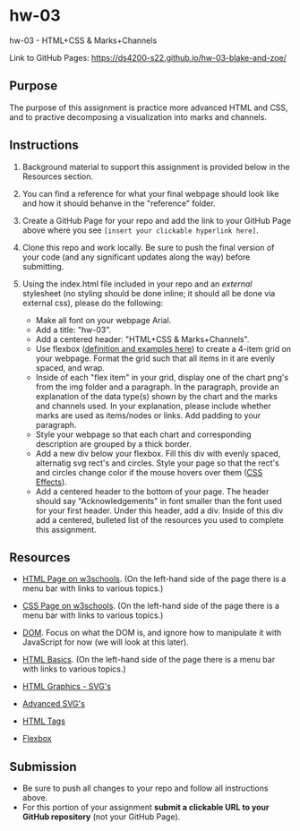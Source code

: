 # hw-03
hw-03 - HTML+CSS &amp; Marks+Channels

Link to GitHub Pages: https://ds4200-s22.github.io/hw-03-blake-and-zoe/

## Purpose

The purpose of this assignment is practice more advanced HTML and CSS, and to practive decomposing a visualization into marks and channels.  

## Instructions

1. Background material to support this assignment is provided below in the Resources section.  

1. You can find a reference for what your final webpage should look like and how it should behanve in the "reference" folder. 

1. Create a GitHub Page for your repo and add the link to your GitHub Page above where you see `[insert your clickable hyperlink here]`. 

1. Clone this repo and work locally. Be sure to push the final version of your code (and any significant updates along the way) before submitting. 

1. Using the index.html file included in your repo and an *external* stylesheet (no styling should be done inline; it should all be done via external css), please do the following: 
   - Make all font on your webpage Arial. 
   - Add a title: "hw-03".
   - Add a centered header: "HTML+CSS & Marks+Channels". 
   - Use flexbox ([definition and examples here](https://css-tricks.com/snippets/css/a-guide-to-flexbox/)) to create a 4-item grid on your webpage. Format the grid such that all items in it are evenly spaced, and wrap.  
   - Inside of each "flex item" in your grid, display one of the chart png's from the img folder and a paragraph. In the paragraph, provide an explanation of the data type(s) shown by the chart and the marks and channels used. In your explanation, please include whether marks are used as items/nodes or links. Add padding to your paragraph.
   - Style your webpage so that each chart and corresponding description are grouped by a thick border. 
   - Add a new div below your flexbox. Fill this div with evenly spaced, alternatig svg rect's and circles. Style your page so that the rect's and circles change color if the mouse hovers over them ([CSS Effects](https://learn-the-web.algonquindesign.ca/topics/advanced-svg/#svg-effects)). 
   - Add a centered header to the bottom of your page. The header should say "Acknowledgements" in font smaller than the font used for your first header. Under this header, add a div. Inside of this div add a centered, bulleted list of the resources you used to complete this assignment.  

## Resources 

* [HTML Page on w3schools](https://www.w3schools.com/html/default.asp). (On the left-hand side of the page there is a menu bar with links to various topics.) 

* [CSS Page on w3schools](https://www.w3schools.com/css/default.asp). (On the left-hand side of the page there is a menu bar with links to various topics.) 

* [DOM](https://www.geeksforgeeks.org/dom-document-object-model/). Focus on what the DOM is, and ignore how to manipulate it with JavaScript for now (we will look at this later).

* [HTML Basics](https://www.geeksforgeeks.org/html-introduction/?ref=lbp). (On the left-hand side of the page there is a menu bar with links to various topics.) 

* [HTML Graphics - SVG's](https://www.geeksforgeeks.org/html-svg-basics/?ref=lbp)

* [Advanced SVG's](https://learn-the-web.algonquindesign.ca/topics/advanced-svg/)

* [HTML Tags](https://www.geeksforgeeks.org/html-tags-complete-reference/?ref=lbp)

* [Flexbox](https://css-tricks.com/snippets/css/a-guide-to-flexbox/)

## Submission

* Be sure to push all changes to your repo and follow all instructions above. 
* For this portion of your assignment **submit a clickable URL to your GitHub repository** (not your GitHub Page).  
